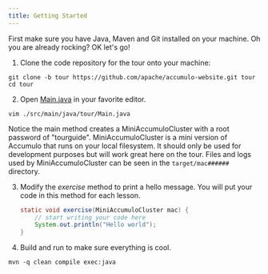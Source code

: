 ```yaml
---
title: Getting Started
---
```


First make sure you have Java, Maven and Git installed on your machine.  Oh you are already rocking? OK let's go!

1. Clone the code repository for the tour onto your machine:
```commandline
git clone -b tour https://github.com/apache/accumulo-website.git tour
cd tour
```
2. Open [Main.java] in your favorite editor.
```commandline
vim ./src/main/java/tour/Main.java
```
Notice the main method creates a MiniAccumuloCluster with a root password of "tourguide".  MiniAccumuloCluster is a mini
version of Accumulo that runs on your local filesystem.  It should only be used for development purposes but will work
great here on the tour.  Files and logs used by MiniAccumuloCluster can be seen in the `target/mac######` directory. 

3. Modify the _exercise_ method to print a hello message. You will put your code in this method for each lesson.
    ```java
    static void exercise(MiniAccumuloCluster mac) {
        // start writing your code here
        System.out.println("Hello world");
    }
    ```
4. Build and run to make sure everything is cool.
```commandline
mvn -q clean compile exec:java
```

[Main.java]: https://github.com/apache/accumulo-website/blob/tour/src/main/java/tour/Main.java
